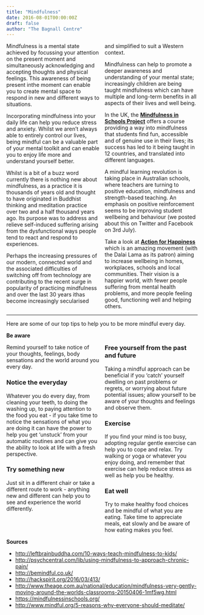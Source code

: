 ```yaml
---
title: "Mindfulness"
date: 2016-08-01T00:00:00Z
draft: false
author: "The Bagnall Centre"
---
```


<div style="column-count: 2;">
Mindfulness is a mental state achieved by focussing your attention on the present moment and simultaneously acknowledging and accepting thoughts and physical feelings. This awareness of being present inthe moment can enable you to create mental space to respond in new and different ways to situations.

Incorporating mindfulness into your daily life can help you reduce stress and anxiety. Whilst we aren’t always able to entirely control our lives, being mindful can be a valuable part of your mental toolkit and can enable you to enjoy life more and understand yourself better.

Whilst is a bit of a buzz word currently there is nothing new about mindfulness, as a practice it is thousands of years old and thought to have originated in Buddhist thinking and meditation practice over two and a half thousand years ago. Its purpose was to address and relieve self-induced suffering arising from the dysfunctional ways people tend to react and respond to experiences.

Perhaps the increasing pressures of our modern, connected world and the associated difficulties of switching off from technology are contributing to the recent surge in popularity of practicing mindfulness and over the last 30 years ithas become increasingly secularised and simplified to suit a Western context.

Mindfulness can help to promote a deeper awareness and understanding of your mental state; increasingly children are being taught mindfulness which can have multiple and long-term benefits in all aspects of their lives and well being.

In the UK, the [**Mindfulness in Schools Project**](https://mindfulnessinschools.org/) offers a course providing a way into mindfulness that students find fun, accessible and of genuine use in their lives; its success has led to it being taught in 12 countries, and translated into different languages.

A mindful learning revolution is taking place in Australian schools, where teachers are turning to positive education, mindfulness and strength-based teaching. An emphasis on positive reinforcement seems to be improving student wellbeing and behaviour (we posted about this on Twitter and Facebook on 3rd July).

Take a look at [**Action for Happiness**](http://www.actionforhappiness.org/) which is an amazing movement (with the Dalai Lama as its patron) aiming to increase wellbeing in homes, workplaces, schools and local communities. Their vision is a happier world, with fewer people suffering from mental health problems, and more people feeling good, functioning well and helping others.
</div>

---

Here are some of our top tips to help you to be more mindful every day.

**Be aware**

<div style="column-count: 2;">
Remind yourself to take notice of your thoughts, feelings, body sensations and the world around you every day.

### Notice the everyday

Whatever you do every day, from cleaning your teeth, to doing the washing up, to paying attention to the food you eat - if you take time to notice the sensations of what you are doing it can have the power to help you get ‘unstuck’ from your automatic routines and can give you the ability to look at life with a fresh perspective.

### Try something new

Just sit in a different chair or take a different route to work - anything new and different can help you to see and experience the world differently.

### Free yourself from the past and future

Taking a mindful approach can be beneficial if you ‘catch’ yourself dwelling on past problems or regrets, or worrying about future potential issues; allow yourself to be aware of your thoughts and feelings and observe them.

### Exercise

If you find your mind is too busy, adopting regular gentle exercise can help you to cope and relax. Try walking or yoga or whatever you enjoy doing, and remember that exercise can help reduce stress as well as help you be healthy.

### Eat well

Try to make healthy food choices and be mindful of what you are eating. Take time to appreciate meals, eat slowly and be aware of how eating makes you feel.

</div>

**Sources**

* http://leftbrainbuddha.com/10-ways-teach-mindfulness-to-kids/
* http://psychcentral.com/lib/using-mindfulness-to-approach-chronic-pain/
* http://bemindful.co.uk/
* http://hackspirit.org/2016/03/413/
* http://www.theage.com.au/national/education/mindfulness-very-gently-moving-around-the-worlds-classrooms-20150406-1mf5wg.html
* https://mindfulnessinschools.org/
* http://www.mindful.org/5-reasons-why-everyone-should-meditate/
